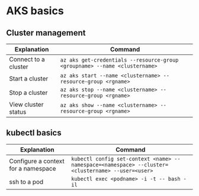# AKS basics #
## Cluster management ##
Explanation | Command
----------- | -------
Connect to a cluster | `az aks get-credentials --resource-group <groupname> --name <clustername>`
Start a cluster | `az aks start --name <clustername> --resource-group <rgname>`
Stop a cluster | `az aks stop --name <clustername> --resource-group <rgname>`
View cluster status | `az aks show --name <clustername> --resource-group <rgname>`

## kubectl basics
Explanation | Command
----------- | -------
Configure a context for a namespace |`kubectl config set-context <name> --namespace=<namespace> --cluster=<clustername> --user=<user>`
ssh to a pod | `kubectl exec <podname> -i -t -- bash -il`
